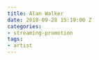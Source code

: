 ```yaml
---
title: Alan Walker
date: 2018-09-28 15:19:00 Z
categories:
- streaming-promotion
tags:
- artist
---
```


